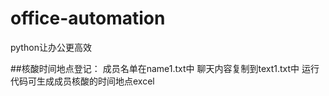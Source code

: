 # office-automation
python让办公更高效

##核酸时间地点登记：
成员名单在name1.txt中
聊天内容复制到text1.txt中
运行代码可生成成员核酸的时间地点excel
